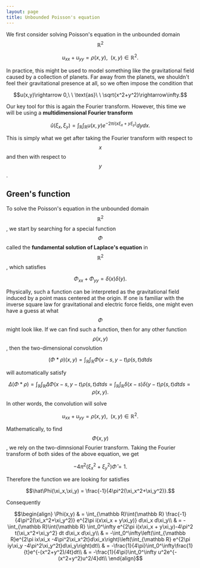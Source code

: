 ```yaml
---
layout: page
title: Unbounded Poisson's equation
---
```


We first consider solving Poisson's equation in the unbounded domain $$\mathbb{R}^2$$

$$u_{xx} + u_{yy} = \rho(x,y),\ \ (x,y)\in\mathbb R^2.$$

In practice, this might be used to model something like the gravitational field caused by a collection of planets.
Far away from the planets, we shouldn't feel their gravitational presence at all, so we often impose the condition that

$$u(x,y)\rightarrow 0,\ \ \text{as}\ \ \sqrt{x^2+y^2}\rightarrow\infty.$$

Our key tool for this is again the Fourier transform.  However, this time we will be using a **multidimensional Fourier transform**

$$\hat u(\xi_x,\xi_y) = \int_{\mathbb R}\int_{\mathbb R} u(x,y)e^{-2\pi i(x\xi_x+y\xi_y)}dydx.$$

This is simply what we get after taking the Fourier transform with respect to $$x$$ and then with respect to $$y$$.


## Green's function
To solve the Poisson's equation in the unbounded domain $$\mathbb R^2$$, we start by searching for a special function $$\Phi$$ called the **fundamental solution of Laplace's equation** in $$\mathbb{R}^2$$, which satisfies

$$\Phi_{xx} + \Phi_{yy} = \delta(x)\delta(y).$$

Physically, such a function can be interpreted as the gravitational field induced by a point mass centered at the origin.
If one is familiar with the inverse square law for gravitational and electric force fields, one might even have a guess at what $$\Phi$$ might look like.
If we can find such a function, then for any other function $$\rho(x,y)$$, then the two-dimensional convolution

$$(\Phi * \rho)(x,y) = \int_{\mathbb R}\int_{\mathbb R} \Phi(x-s,y-t)\rho(s,t)dtds$$

will automatically satisfy

$$\Delta (\Phi * \rho) = \int_{\mathbb R}\int_{\mathbb R} \Delta \Phi(x-s,y-t)\rho(s,t)dtds = \int_{\mathbb R}\int_{\mathbb R} \delta(x-s)\delta(y-t)\rho(s,t)dtds = \rho(x,y).$$

In other words, the convolution will solve

$$u_{xx} + u_{yy} = \rho(x,y),\ \ (x,y)\in\mathbb R^2.$$

Mathematically, to find $$\Phi(x,y)$$, we rely on the two-dimnsional Fourier transform.
Taking the Fourier transform of both sides of the above equation, we get

$$-4\pi^2(\xi_x^2 + \xi_y^2)\hat \Phi = 1.$$

Therefore the function we are looking for satisfies

$$\hat\Phi(\xi_x,\xi_y) = \frac{-1}{4\pi^2(\xi_x^2+\xi_y^2)}.$$

Consequently

$$\begin{align}
\Phi(x,y)
  & = \int_{\mathbb R}\int{\mathbb R} \frac{-1}{4\pi^2(\xi_x^2+\xi_y^2)} e^{2\pi i(x\xi_x + y\xi_y)} d\xi_x d\xi_y\\
  & = -\int_{\mathbb R}\int{\mathbb R} \int_0^\infty e^{2\pi i(x\xi_x + y\xi_y)-4\pi^2 t(\xi_x^2+\xi_y^2} dt d\xi_x d\xi_y\\
  & = -\int_0^\infty\left(\int_{\mathbb R}e^{2\pi ix\xi_x -4\pi^2\xi_x^2t}d\xi_x\right)\left(\int_{\mathbb R}  e^{2\pi iy\xi_y -4\pi^2\xi_y^2t}d\xi_y\right)dt\\
  & = -\frac{1}{4\pi}\int_0^\infty\frac{1}{t}e^{-(x^2+y^2)/4t}dt\\
  & = -\frac{1}{4\pi}\int_0^\infty u^2e^{-(x^2+y^2)u^2/4}dt\\
\end{align}$$


